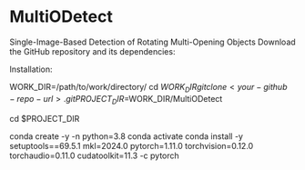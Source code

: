 # MultiODetect
Single-Image-Based Detection of Rotating Multi-Opening Objects
Download the GitHub repository and its dependencies:

Installation:

WORK_DIR=/path/to/work/directory/
cd $WORK_DIR
git clone <your-github-repo-url>.git
PROJECT_DIR=$WORK_DIR/MultiODetect

cd $PROJECT_DIR

conda create -y -n <your-env-name> python=3.8
conda activate <your-env-name>
conda install -y setuptools==69.5.1 mkl=2024.0 pytorch=1.11.0 torchvision=0.12.0 torchaudio=0.11.0 cudatoolkit=11.3 -c pytorch
